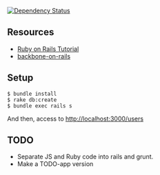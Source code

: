 [![Dependency Status](https://gemnasium.com/toshimaru/rails_backbone_demo_app.svg)](https://gemnasium.com/toshimaru/rails_backbone_demo_app)

## Resources

* [Ruby on Rails Tutorial](http://ruby.railstutorial.org/chapters/a-demo-app#top)
* [backbone-on-rails](https://github.com/meleyal/backbone-on-rails)

## Setup

    $ bundle install
    $ rake db:create
    $ bundle exec rails s

And then, access to <http://localhost:3000/users>

## TODO

* Separate JS and Ruby code into rails and grunt.
* Make a TODO-app version
